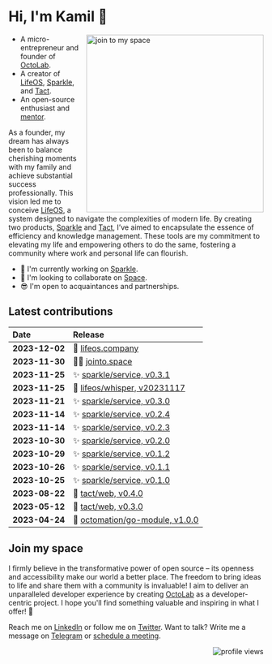 # Hi, I'm Kamil 👋

<a href="https://jointo.space/kamilsk" target="_blank">
  <img align="right" width="350" alt="join to my space"
       src="https://cdn.octolab.org/misc/qr-jtms.png" />
</a>

- A micro-entrepreneur and founder of [OctoLab][].
- A creator of [LifeOS][], [Sparkle][], and [Tact][].
- An open-source enthusiast and [mentor][GetMentor].

As a founder, my dream has always been to balance cherishing moments
with my family and achieve substantial success professionally.
This vision led me to conceive [LifeOS][], a system designed to navigate
the complexities of modern life. By creating two products, [Sparkle][] and
[Tact][], I’ve aimed to encapsulate the essence of efficiency and
knowledge management. These tools are my commitment to elevating my life and
empowering others to do the same, fostering a community where work and
personal life can flourish.

[OctoLab]:   https://www.octolab.org/
[LifeOS]:    https://lifeos.company/
[Sparkle]:   https://sparkle.wiki/
[Tact]:      https://tact.run/
[GetMentor]: https://jointo.space/kamilsk/getmentor

- 😤 I'm currently working on [Sparkle][].
- 🤗 I'm looking to collaborate on [Space][].
- 😎 I'm open to acquaintances and partnerships.

[Space]: https://jointo.space/

## Latest contributions

| Date           | Release                             |
|:---------------|:------------------------------------|
| **2023-12-02** | 🌱 [lifeos.company][]               |
| **2023-11-30** | 🧑‍🚀 [jointo.space][]              |
| **2023-11-25** | ✨ [sparkle/service, v0.3.1][]       |
| **2023-11-25** | 🌱 [lifeos/whisper, v20231117][]    |
| **2023-11-21** | ✨ [sparkle/service, v0.3.0][]       |
| **2023-11-14** | ✨ [sparkle/service, v0.2.4][]       |
| **2023-11-14** | ✨ [sparkle/service, v0.2.3][]       |
| **2023-10-30** | ✨ [sparkle/service, v0.2.0][]       |
| **2023-10-29** | ✨ [sparkle/service, v0.1.2][]       |
| **2023-10-26** | ✨ [sparkle/service, v0.1.1][]       |
| **2023-10-25** | ✨ [sparkle/service, v0.1.0][]       |
| **2023-08-22** | 🤺 [tact/web, v0.4.0][]             |
| **2023-05-12** | 🤺 [tact/web, v0.3.0][]             |
| **2023-04-24** | 🧩 [octomation/go-module, v1.0.0][] |

[jointo.space]:                 https://jointo.space/
[lifeos.company]:               https://lifeos.company/
[lifeos/whisper, v20231117]:    https://github.com/lifeosm/whisper/releases/tag/v20231117
[octomation/go-module, v1.0.0]: https://github.com/octomation/go-module/releases/tag/v1.0.0
[sparkle/service, v0.1.0]:      https://github.com/withsparkle/service/releases/tag/v0.1.0
[sparkle/service, v0.1.1]:      https://github.com/withsparkle/service/releases/tag/v0.1.1
[sparkle/service, v0.1.2]:      https://github.com/withsparkle/service/releases/tag/v0.1.2
[sparkle/service, v0.2.0]:      https://github.com/withsparkle/service/releases/tag/v0.2.0
[sparkle/service, v0.2.3]:      https://github.com/withsparkle/service/releases/tag/v0.2.3
[sparkle/service, v0.2.4]:      https://github.com/withsparkle/service/releases/tag/v0.2.4
[sparkle/service, v0.3.0]:      https://github.com/withsparkle/service/releases/tag/v0.3.0
[sparkle/service, v0.3.1]:      https://github.com/withsparkle/service/releases/tag/v0.3.1
[tact/web, v0.3.0]:             https://github.com/tact-app/web/releases/tag/v0.3.0
[tact/web, v0.4.0]:             https://github.com/tact-app/web/releases/tag/v0.4.0

## Join my space

I firmly believe in the transformative power of open source –
its openness and accessibility make our world a better place.
The freedom to bring ideas to life and share them with a community is
invaluable! I aim to deliver an unparalleled developer experience by
creating [OctoLab][] as a developer-centric project. I hope you'll find
something valuable and inspiring in what I offer! 🙌

Reach me on [LinkedIn][] or follow me on [Twitter][].
Want to talk? Write me a message on [Telegram][] or [schedule a meeting][Cal.com].

[Cal.com]:  https://jointo.space/kamilsk/cal.com
[LinkedIn]: https://jointo.space/kamilsk/linkedin
[Telegram]: https://jointo.space/kamilsk/telegram
[Twitter]:  https://jointo.space/kamilsk/twitter

<img align="right" alt="profile views"
     src="https://komarev.com/ghpvc/?username=kamilsk&label=views&color=grey" />
